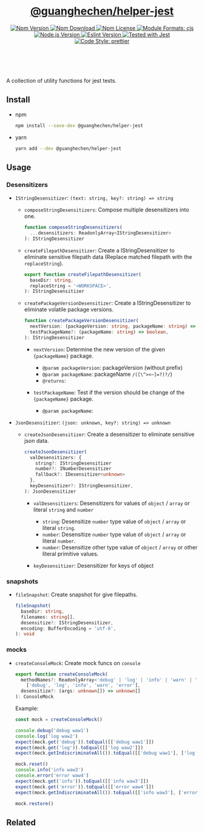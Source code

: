 <header>
  <h1 align="center">
    <a href="https://github.com/guanghechen/node-scaffolds/tree/@guanghechen/helper-jest@5.0.3/packages/helper-jest#readme">@guanghechen/helper-jest</a>
  </h1>
  <div align="center">
    <a href="https://www.npmjs.com/package/@guanghechen/helper-jest">
      <img
        alt="Npm Version"
        src="https://img.shields.io/npm/v/@guanghechen/helper-jest.svg"
      />
    </a>
    <a href="https://www.npmjs.com/package/@guanghechen/helper-jest">
      <img
        alt="Npm Download"
        src="https://img.shields.io/npm/dm/@guanghechen/helper-jest.svg"
      />
    </a>
    <a href="https://www.npmjs.com/package/@guanghechen/helper-jest">
      <img
        alt="Npm License"
        src="https://img.shields.io/npm/l/@guanghechen/helper-jest.svg"
      />
    </a>
    <a href="#install">
      <img
        alt="Module Formats: cjs"
        src="https://img.shields.io/badge/module_formats-cjs-green.svg"
      />
    </a>
    <a href="https://github.com/nodejs/node">
      <img
        alt="Node.js Version"
        src="https://img.shields.io/node/v/@guanghechen/helper-jest"
      />
    </a>
    <a href="https://github.com/facebook/jest">
      <img
        alt="Eslint Version"
        src="https://img.shields.io/npm/dependency-version/@guanghechen/helper-jest/peer/jest"
      />
    </a>
    <a href="https://github.com/facebook/jest">
      <img
        alt="Tested with Jest"
        src="https://img.shields.io/badge/tested_with-jest-9c465e.svg"
      />
    </a>
    <a href="https://github.com/prettier/prettier">
      <img
        alt="Code Style: prettier"
        src="https://img.shields.io/badge/code_style-prettier-ff69b4.svg?style=flat-square"
      />
    </a>
  </div>
</header>
<br/>


A collection of utility functions for jest tests.

## Install

* npm

  ```bash
  npm install --save-dev @guanghechen/helper-jest
  ```

* yarn

  ```bash
  yarn add --dev @guanghechen/helper-jest
  ```

## Usage

### Desensitizers

* `IStringDesensitizer`: `(text: string, key?: string) => string`

  - `composeStringDesensitizers`: Compose multiple desensitizers into one.

    ```typescript
    function composeStringDesensitizers(
      ...desensitizers: ReadonlyArray<IStringDesensitizer>
    ): IStringDesensitizer
    ```

  - `createFilepathDesensitizer`: Create a IStringDesensitizer to eliminate
    sensitive filepath data (Replace matched filepath with the `replaceString`).

    ```typescript
    export function createFilepathDesensitizer(
      baseDir: string,
      replaceString = '<WORKSPACE>',
    ): IStringDesensitizer
    ```

  - `createPackageVersionDesensitizer`: Create a IStringDesensitizer to
    eliminate volatile package versions.

    ```typescript
    function createPackageVersionDesensitizer(
      nextVersion: (packageVersion: string, packageName: string) => string,
      testPackageName?: (packageName: string) => boolean,
    ): IStringDesensitizer
    ```

    * `nextVersion`: Determine the new version of the given
      `{packageName}` package.

      - `@param packageVersion`: packageVersion (without prefix)
      - `@param packageName`: packageName
        `/([\^><~]=?)?/`)
      - `@returns`:

    * `testPackageName`: Test if the version should be change of the
      `{packageName}` package.

      - `@param packageName`:

* `JsonDesensitizer`: `(json: unknown, key?: string) => unknown`

  - `createJsonDesensitizer`: Create a desensitizer to eliminate sensitive
    json data.

    ```typescript
    createJsonDesensitizer(
      valDesensitizers: {
        string?: IStringDesensitizer
        number?: INumberDesensitizer
        fallback?: IDesensitizer<unknown>
      },
      keyDesensitizer?: IStringDesensitizer,
    ): JsonDesensitizer
    ```

    * `valDesensitizers`: Desensitizers for values of `object` / `array` or
      literal `string` and `number`

      - `string`: Desensitize `number` type value of `object` / `array` or
        literal `string`.
      - `number`: Desensitize `number` type value of `object` / `array` or
        literal `number`.
      - `number`: Desensitize other type value of `object` / `array` or
        other literal primitive values.

    * `keyDesensitizer`: Desensitizer for keys of object

### snapshots

  * `fileSnapshot`: Create snapshot for give filepaths.

    ```typescript
    fileSnapshot(
      baseDir: string,
      filenames: string[],
      desensitize?: IStringDesensitizer,
      encoding: BufferEncoding = 'utf-8',
    ): void
    ```

### mocks

  * `createConsoleMock`: Create mock funcs on `console`

    ```typescript
    export function createConsoleMock(
      methodNames?: ReadonlyArray<'debug' | 'log' | 'info' | 'warn' | 'error'> =
        ['debug', 'log', 'info', 'warn', 'error'],
      desensitize?: (args: unknown[]) => unknown[]
    ): ConsoleMock
    ```

    Example:

    ```typescript
    const mock = createConsoleMock()

    console.debug('debug waw1')
    console.log('log waw2')
    expect(mock.get('debug')).toEqual([['debug waw1']])
    expect(mock.get('log')).toEqual([['log waw2']])
    expect(mock.getIndiscriminateAll()).toEqual([['debug waw1'], ['log waw2']])

    mock.reset()
    console.info('info waw3')
    console.error('error waw4')
    expect(mock.get('info')).toEqual([['info waw3']])
    expect(mock.get('error')).toEqual([['error waw4']])
    expect(mock.getIndiscriminateAll()).toEqual([['info waw3'], ['error waw4']])

    mock.restore()
    ```

## Related


[homepage]: https://github.com/guanghechen/node-scaffolds/tree/@guanghechen/helper-jest@5.0.3/packages/helper-jest#readme
